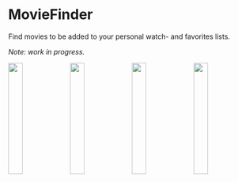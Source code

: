 # MovieFinder

Find movies to be added to your personal watch- and favorites lists.

<i>Note: work in progress.</i>

<p align="justify">
  <img src="https://drive.google.com/uc?export=view&id=1aVbqx6SD7n_9yOiFhGGnBLwy3brDyznE" width="24%">
  <img src="https://drive.google.com/uc?export=view&id=1JfdsLDJi-lI2d8NcIP2o22692vCvoFFV" width="24%">
  <img src="https://drive.google.com/uc?export=view&id=1V9wVwTSxhhLYRhDdUJJsVkD7DD-WRLC5" width="24%">
  <img src="https://drive.google.com/uc?export=view&id=1mM86gWNdS11pAmvx9ifjsKMDcYZqnmsi" width="24%">
</p>
